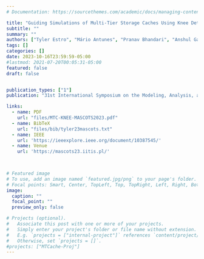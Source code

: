 ```yaml
---
# Documentation: https://sourcethemes.com/academic/docs/managing-content/

title: "Guiding Simulations of Multi-Tier Storage Caches Using Knee Detection"
subtitle: ""
summary: ""
authors: ["Tyler Estro", "Mário Antunes", "Pranav Bhandari", "Anshul Gandhi", "Geoff Kuenning", "Yifei Liu", "Carl Waldspurger", "Avani Wildani", "Erez Zadok"]
tags: []
categories: []
date: 2023-10-16T23:59:59-05:00
#lastmod: 2021-07-20T00:05:31-05:00
featured: false
draft: false


publication_types: ["1"]
publication: "31st International Symposium on the Modeling, Analysis, and Simulation of Computer and Telecommunication Systems (MASCOTS 2023), Stony Brook, NY."

links:
  - name: PDF
    url: "files/MTC-KNEE-MASCOTS2023.pdf"
  - name: BibTeX
    url: "files/bib/tyler23mascots.txt"
  - name: IEEE
    url: 'https://ieeexplore.ieee.org/document/10387545/'
  - name: Venue
    url: 'https://mascots23.iitis.pl/'
  


# Featured image
# To use, add an image named `featured.jpg/png` to your page's folder.
# Focal points: Smart, Center, TopLeft, Top, TopRight, Left, Right, BottomLeft, Bottom, BottomRight.
image:
  caption: ""
  focal_point: ""
  preview_only: false

# Projects (optional).
#   Associate this post with one or more of your projects.
#   Simply enter your project's folder or file name without extension.
#   E.g. `projects = ["internal-project"]` references `content/project/deep-learning/index.md`.
#   Otherwise, set `projects = []`.
#projects: ["MTCache-Proj"]
---
```

